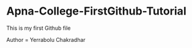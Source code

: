# Apna-College-FirstGithub-Tutorial
This is my first Github file
<br>

Author = Yerrabolu Chakradhar
